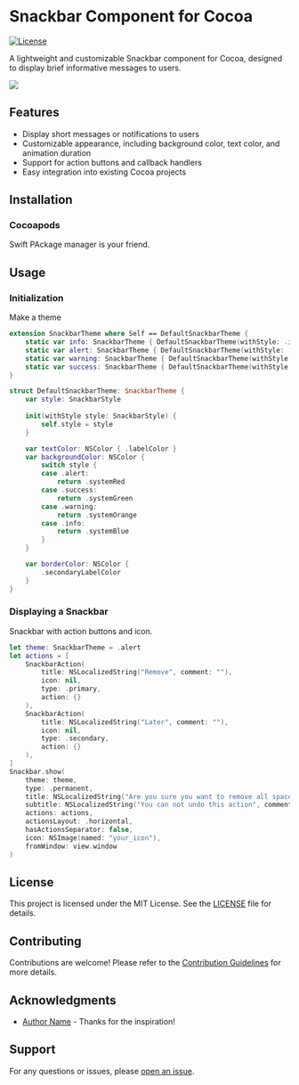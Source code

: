 # Snackbar Component for Cocoa

[![License](https://img.shields.io/badge/License-MIT-blue.svg)](LICENSE)

A lightweight and customizable Snackbar component for Cocoa, designed to display brief informative messages to users.

![](https://github.com/iSapozhnik/Snackbar/blob/main/Resources/demo_app.png)

## Features

- Display short messages or notifications to users
- Customizable appearance, including background color, text color, and animation duration
- Support for action buttons and callback handlers
- Easy integration into existing Cocoa projects

## Installation

### Cocoapods

Swift PAckage manager is your friend.


## Usage

### Initialization

Make a theme

```swift
extension SnackbarTheme where Self == DefaultSnackbarTheme {
    static var info: SnackbarTheme { DefaultSnackbarTheme(withStyle: .info) }
    static var alert: SnackbarTheme { DefaultSnackbarTheme(withStyle: .alert) }
    static var warning: SnackbarTheme { DefaultSnackbarTheme(withStyle: .warning) }
    static var success: SnackbarTheme { DefaultSnackbarTheme(withStyle: .success) }
}

struct DefaultSnackbarTheme: SnackbarTheme {
    var style: SnackbarStyle
    
    init(withStyle style: SnackbarStyle) {
        self.style = style
    }

    var textColor: NSColor { .labelColor }
    var backgroundColor: NSColor {
        switch style {
        case .alert:
            return .systemRed
        case .success:
            return .systemGreen
        case .warning:
            return .systemOrange
        case .info:
            return .systemBlue
        }
    }

    var borderColor: NSColor {
        .secondaryLabelColor
    }
}
```

### Displaying a Snackbar

Snackbar with action buttons and icon.

```swift
let theme: SnackbarTheme = .alert
let actions = [
    SnackbarAction(
        title: NSLocalizedString("Remove", comment: ""),
        icon: nil,
        type: .primary,
        action: {}
    ),
    SnackbarAction(
        title: NSLocalizedString("Later", comment: ""),
        icon: nil,
        type: .secondary,
        action: {}
    ),
]
Snackbar.show(
    theme: theme,
    type: .permanent,
    title: NSLocalizedString("Are you sure you want to remove all spaces?", comment: "").text,
    subtitle: NSLocalizedString("You can not undo this action", comment: "").text,
    actions: actions,
    actionsLayout: .horizontal,
    hasActionsSeparator: false,
    icon: NSImage(named: "your_icon"),
    fromWindow: view.window
)
```

## License

This project is licensed under the MIT License. See the [LICENSE](LICENSE) file for details.

## Contributing

Contributions are welcome! Please refer to the [Contribution Guidelines](CONTRIBUTING.md) for more details.

## Acknowledgments

- [Author Name](https://github.com/authorname) - Thanks for the inspiration!

## Support

For any questions or issues, please [open an issue](https://github.com/your/repository/issues).
